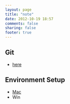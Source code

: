 ```yaml
---
layout: page
title: "note"
date: 2012-10-19 18:57
comments: false
sharing: false
footer: true
---
```


## Git
* [here][git]

[git]:/note/git

## Environment Setup

* [Mac][macenv]
* Win

[macenv]: /note/macenv



